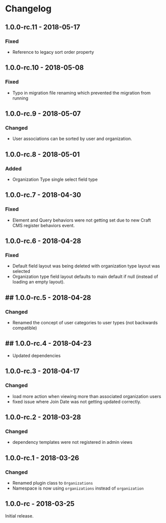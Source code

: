 Changelog
=========
## 1.0.0-rc.11 - 2018-05-17
### Fixed
- Reference to legacy sort order property

## 1.0.0-rc.10 - 2018-05-08
### Fixed
- Typo in migration file renaming which prevented the migration from running

## 1.0.0-rc.9 - 2018-05-07
### Changed
- User associations can be sorted by user and organization.

## 1.0.0-rc.8 - 2018-05-01
### Added
- Organization Type single select field type

## 1.0.0-rc.7 - 2018-04-30
### Fixed
- Element and Query behaviors were not getting set due to new Craft CMS register behaviors event. 

## 1.0.0-rc.6 - 2018-04-28
### Fixed
- Default field layout was being deleted with organization type layout was selected
- Organization type field layout defaults to main default if null (instead of loading an empty layout).

## ## 1.0.0-rc.5 - 2018-04-28
### Changed
- Renamed the concept of user categories to user types (not backwards compatible)

## ## 1.0.0-rc.4 - 2018-04-23
- Updated dependencies

## 1.0.0-rc.3 - 2018-04-17
### Changed
- load more action when viewing more than associated organization users
- fixed issue where Join Date was not getting updated correctly.

## 1.0.0-rc.2 - 2018-03-28
### Changed
- dependency templates were not registered in admin views

## 1.0.0-rc.1 - 2018-03-26
### Changed
- Renamed plugin class to `Organizations`
- Namespace is now using `organizations` instead of `organization`

## 1.0.0-rc - 2018-03-25
Initial release.
